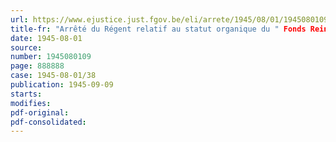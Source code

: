 ```yaml
---
url: https://www.ejustice.just.fgov.be/eli/arrete/1945/08/01/1945080109/justel
title-fr: "Arrêté du Régent relatif au statut organique du " Fonds Reine Elisabeth pour l'Assistance médicale aux indigènes ( Foreami ) ""
date: 1945-08-01
source:
number: 1945080109
page: 888888
case: 1945-08-01/38
publication: 1945-09-09
starts:
modifies:
pdf-original:
pdf-consolidated:
---
```



